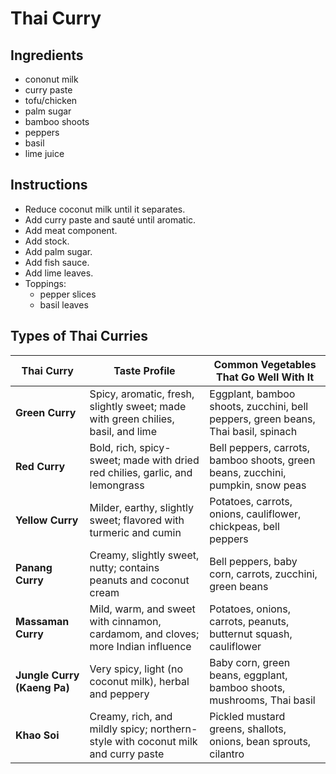 # Thai Curry

## Ingredients

- cononut milk
- curry paste
- tofu/chicken
- palm sugar
- bamboo shoots
- peppers
- basil
- lime juice

## Instructions

- Reduce coconut milk until it separates.
- Add curry paste and sauté until aromatic.
- Add meat component.
- Add stock.
- Add palm sugar.
- Add fish sauce.
- Add lime leaves.
- Toppings:
  - pepper slices
  - basil leaves

## Types of Thai Curries

| Thai Curry                  | Taste Profile                                                                    | Common Vegetables That Go Well With It                                            |
| --------------------------- | -------------------------------------------------------------------------------- | --------------------------------------------------------------------------------- |
| **Green Curry**             | Spicy, aromatic, fresh, slightly sweet; made with green chilies, basil, and lime | Eggplant, bamboo shoots, zucchini, bell peppers, green beans, Thai basil, spinach |
| **Red Curry**               | Bold, rich, spicy-sweet; made with dried red chilies, garlic, and lemongrass     | Bell peppers, carrots, bamboo shoots, green beans, zucchini, pumpkin, snow peas   |
| **Yellow Curry**            | Milder, earthy, slightly sweet; flavored with turmeric and cumin                 | Potatoes, carrots, onions, cauliflower, chickpeas, bell peppers                   |
| **Panang Curry**            | Creamy, slightly sweet, nutty; contains peanuts and coconut cream                | Bell peppers, baby corn, carrots, zucchini, green beans                           |
| **Massaman Curry**          | Mild, warm, and sweet with cinnamon, cardamom, and cloves; more Indian influence | Potatoes, onions, carrots, peanuts, butternut squash, cauliflower                 |
| **Jungle Curry (Kaeng Pa)** | Very spicy, light (no coconut milk), herbal and peppery                          | Baby corn, green beans, eggplant, bamboo shoots, mushrooms, Thai basil            |
| **Khao Soi**                | Creamy, rich, and mildly spicy; northern-style with coconut milk and curry paste | Pickled mustard greens, shallots, onions, bean sprouts, cilantro                  |
